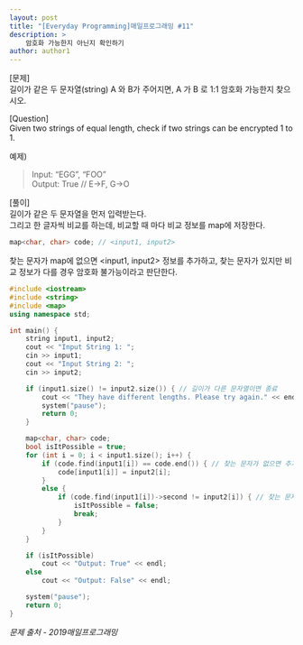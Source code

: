 ```yaml
---
layout: post
title: "[Everyday Programming]매일프로그래밍 #11"
description: >  
    암호화 가능한지 아닌지 확인하기
author: author1
---
```


[문제]  
길이가 같은 두 문자열(string) A 와 B가 주어지면, A 가 B 로 1:1 암호화 가능한지 찾으시오.  

[Question]  
Given two strings of equal length, check if two strings can be encrypted 1 to 1.  

예제)
> Input: “EGG”, “FOO”   
  Output: True // E->F, G->O  


[풀이]  
길이가 같은 두 문자열을 먼저 입력받는다.  
그리고 한 글자씩 비교를 하는데, 비교할 때 마다 비교 정보를 map에 저장한다.  
~~~c++
map<char, char> code; // <input1, input2>
~~~

찾는 문자가 map에 없으면 <input1, input2> 정보를 추가하고, 찾는 문자가 있지만 비교 정보가 다를 경우 암호화 불가능이라고 판단한다.  

~~~c++
#include <iostream>
#include <string>
#include <map>
using namespace std;

int main() {
	string input1, input2;
	cout << "Input String 1: ";
	cin >> input1;
	cout << "Input String 2: ";
	cin >> input2;

	if (input1.size() != input2.size()) { // 길이가 다른 문자열이면 종료
		cout << "They have different lengths. Please try again." << endl;
		system("pause");
		return 0;
	}

	map<char, char> code;
	bool isItPossible = true;
	for (int i = 0; i < input1.size(); i++) {
		if (code.find(input1[i]) == code.end()) { // 찾는 문자가 없으면 추가
			code[input1[i]] = input2[i];
		}
		else {
			if (code.find(input1[i])->second != input2[i]) { // 찾는 문자는 있지만 암호화 문자가 다를 경우
				isItPossible = false;
				break;
			}
		}
	}

	if (isItPossible)
		cout << "Output: True" << endl;
	else
		cout << "Output: False" << endl;

	system("pause");
	return 0;
}
~~~


*문제 출처 - 2019매일프로그래밍*